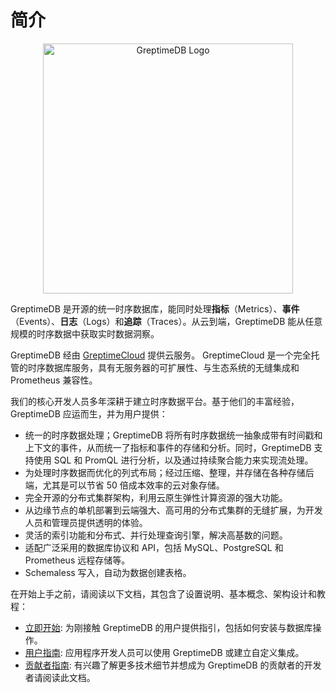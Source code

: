 # 简介

<p align="center">
    <img src="/logo-greptimedb.png" alt="GreptimeDB Logo" width="400">
</p>

GreptimeDB 是开源的统一时序数据库，能同时处理**指标**（Metrics）、**事件**（Events）、**日志**（Logs）和**追踪**（Traces）。从云到端，GreptimeDB 能从任意规模的时序数据中获取实时数据洞察。

GreptimeDB 经由 [GreptimeCloud](https://greptime.cn/product/cloud) 提供云服务。
GreptimeCloud 是一个完全托管的时序数据库服务，具有无服务器的可扩展性、与生态系统的无缝集成和 Prometheus 兼容性。

我们的核心开发人员多年深耕于建立时序数据平台。基于他们的丰富经验，GreptimeDB 应运而生，并为用户提供：

- 统一的时序数据处理；GreptimeDB 将所有时序数据统一抽象成带有时间戳和上下文的事件，从而统一了指标和事件的存储和分析。同时，GreptimeDB 支持使用 SQL 和 PromQL 进行分析，以及通过持续聚合能力来实现流处理。
- 为处理时序数据而优化的列式布局；经过压缩、整理，并存储在各种存储后端，尤其是可以节省 50 倍成本效率的云对象存储。
- 完全开源的分布式集群架构，利用云原生弹性计算资源的强大功能。
- 从边缘节点的单机部署到云端强大、高可用的分布式集群的无缝扩展，为开发人员和管理员提供透明的体验。
- 灵活的索引功能和分布式、并行处理查询引擎，解决高基数的问题。
- 适配广泛采用的数据库协议和 API，包括 MySQL、PostgreSQL 和 Prometheus 远程存储等。
- Schemaless 写入，自动为数据创建表格。

在开始上手之前，请阅读以下文档，其包含了设置说明、基本概念、架构设计和教程：

- [立即开始][1]: 为刚接触 GreptimeDB 的用户提供指引，包括如何安装与数据库操作。
- [用户指南][2]: 应用程序开发人员可以使用 GreptimeDB 或建立自定义集成。
- [贡献者指南][3]: 有兴趣了解更多技术细节并想成为 GreptimeDB 的贡献者的开发者请阅读此文档。
<!-- - [Changelog][4]: Presents the latest GreptimeDB roadmap and biweekly reports.
- [FAQ][5]: Presents the most frequently asked questions. -->

[1]: ./getting-started/overview.md
[2]: ./user-guide/overview.md
[3]: ./contributor-guide/overview.md

<!-- [4]: ./changelog/overview.md
[5]: ./faq-and-others/faq.md -->
